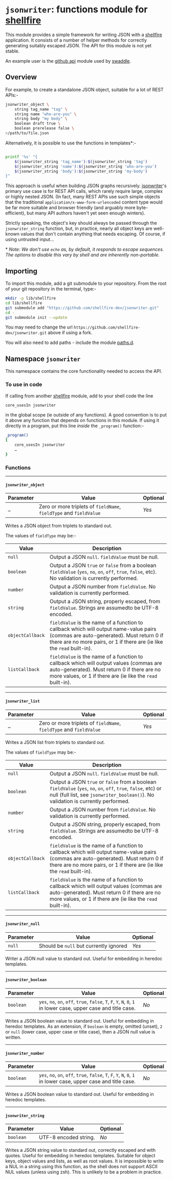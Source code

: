 # `jsonwriter`: functions module for [shellfire]

This module provides a simple framework for writing JSON with a [shellfire] application. It consists of a number of helper methods for correctly generating suitably escaped JSON. The API for this module is not yet stable.

An example user is the [github api] module used by [swaddle].

## Overview

For example, to create a standalone JSON object, suitable for a lot of REST APIs:-

```bash
jsonwriter_object \
	string tag_name "tag" \
	string name "who-are-you" \
	string body "my body" \
	boolean draft true \
	boolean prerelease false \
>/path/to/file.json
```

Alternatively, it is possible to use the functions in templates\*:-
```bash

printf '%s' "{
	$(jsonwriter_string 'tag_name'):$(jsonwriter_string 'tag')
	$(jsonwriter_string 'name'):$(jsonwriter_string 'who-are-you')
	$(jsonwriter_string 'body'):$(jsonwriter_string 'my-body')
}"
```
This approach is useful when building JSON graphs recursively. [jsonwriter]'s primary use case is for REST API calls, which rarely require large, complex or highly nested JSON. (In fact, many REST APIs use such simple objects that the traditional `application/x-www-form-urlencoded` content type would be far more suitable and browser friendly (and arguably more byte-efficient), but many API authors haven't yet seen enough winters).

Strictly speaking, the object's key should always be passed through the `jsonwriter_string` function, but, in practice, nearly all object keys are well-known values that don't contain anything that needs escaping. Of course, if using untrusted input…

\* _Note: We don't use `echo` as, by default, it responds to escape sequences. The options to disable this vary by shell and are inherently non-portable._

## Importing

To import this module, add a git submodule to your repository. From the root of your git repository in the terminal, type:-
```bash
mkdir -p lib/shellfire
cd lib/shellfire
git submodule add "https://github.com/shellfire-dev/jsonwriter.git"
cd -
git submodule init --update
```

You may need to change the url `https://github.com/shellfire-dev/jsonwriter.git` above if using a fork.

You will also need to add paths - include the module [paths.d].


## Namespace `jsonwriter`

This namespace contains the core functionality needed to access the API.

### To use in code

If calling from another [shellfire] module, add to your shell code the line
```bash
core_usesIn jsonwriter
```
in the global scope (ie outside of any functions). A good convention is to put it above any function that depends on functions in this module. If using it directly in a program, put this line _inside_ the `_program()` function:-

```bash
_program()
{
	core_usesIn jsonwriter
	…
}
```

### Functions

***
#### `jsonwriter_object`

|Parameter|Value|Optional|
|---------|-----|--------|
|`…`|Zero or more triplets of `fieldName`, `fieldType` and `fieldValue`|_Yes_|

Writes a JSON object from triplets to standard out.

The values of `fieldType` may be:-

|Value|Description|
|-----|-----------|
|`null`|Output a JSON `null`. `fieldValue` must be null.|
|`boolean`|Output a JSON `true` or `false` from a boolean `fieldValue` (`yes`, `no`, `on`, `off`, `true`, `false`, etc). No validation is currently performed.|
|`number`|Output a JSON number from `fieldValue`. No validation is currently performed.|
|`string`|Output a JSON string, properly escaped, from `fieldValue`. Strings are assumedto be UTF-8 encoded.|
|`objectCallback`|`fieldValue` is the name of a function to callback which will output name-value pairs (commas are auto-generated). Must return 0 if there are no more pairs, or 1 if there are (ie like the `read` built-in).|
|`listCallback`|`fieldValue` is the name of a function to callback which will output values (commas are auto-generated). Must return 0 if there are no more values, or 1 if there are (ie like the `read` built-in).|

***
#### `jsonwriter_list`

|Parameter|Value|Optional|
|---------|-----|--------|
|`…`|Zero or more triplets of `fieldName`, `fieldType` and `fieldValue`|_Yes_|

Writes a JSON list from triplets to standard out.

The values of `fieldType` may be:-

|Value|Description|
|-----|-----------|
|`null`|Output a JSON `null`. `fieldValue` must be null.|
|`boolean`|Output a JSON `true` or `false` from a boolean `fieldValue` (`yes`, `no`, `on`, `off`, `true`, `false`, etc) or null (full list, see `jsonwriter_boolean()`). No validation is currently performed.|
|`number`|Output a JSON number from `fieldValue`. No validation is currently performed.|
|`string`|Output a JSON string, properly escaped, from `fieldValue`. Strings are assumedto be UTF-8 encoded.|
|`objectCallback`|`fieldValue` is the name of a function to callback which will output name-value pairs (commas are auto-generated). Must return 0 if there are no more pairs, or 1 if there are (ie like the `read` built-in).|
|`listCallback`|`fieldValue` is the name of a function to callback which will output values (commas are auto-generated). Must return 0 if there are no more values, or 1 if there are (ie like the `read` built-in).|

***
#### `jsonwriter_null`

|Parameter|Value|Optional|
|---------|-----|--------|
|`null`|Should be `null` but currently ignored|_Yes_|

Writer a JSON null value to standard out. Useful for embedding in heredoc templates.

***
#### `jsonwriter_boolean`

|Parameter|Value|Optional|
|---------|-----|--------|
|`boolean`|`yes`, `no`, `on`, `off`, `true`, `false`, `T`, `F`, `Y`, `N`, `0`, `1` in lower case, upper case and title case.|_No_|

Writes a JSON boolean value to standard out. Useful for embedding in heredoc templates. As an extension, if `boolean` is empty, omitted (unset), `2` or `null` (lower case, upper case or title case), then a JSON null value is written.

***
#### `jsonwriter_number`

|Parameter|Value|Optional|
|---------|-----|--------|
|`boolean`|`yes`, `no`, `on`, `off`, `true`, `false`, `T`, `F`, `Y`, `N`, `0`, `1` in lower case, upper case and title case.|_No_|

Writes a JSON boolean value to standard out. Useful for embedding in heredoc templates.

***
#### `jsonwriter_string`

|Parameter|Value|Optional|
|---------|-----|--------|
|`boolean`|UTF-8 encoded string.|_No_|

Writes a JSON string value to standard out, correctly escaped and with quotes. Useful for embedding in heredoc templates. Suitable for object keys, object values and lists, as well as root values. It is impossible to write a NUL in a string using this function, as the shell does not support ASCII NUL values (unless using zsh). This is unlikely to be a problem in practice.

[swaddle]: https://github.com/raphaelcohn/swaddle "Swaddle homepage"
[shellfire]: https://github.com/shellfire-dev "shellfire homepage"
[core]: https://github.com/shellfire-dev/core "shellfire core module homepage"
[paths.d]: https://github.com/shellfire-dev/paths.d "paths.d shellfire module homepage"
[github api]: https://github.com/shellfire-dev/github "github shellfire module homepage"
[jsonwriter]: https://github.com/shellfire-dev/jsonwriter "jsonwriter shellfire module homepage"
[jsonreader]: https://github.com/shellfire-dev/jsonwriter "jsonreader shellfire module homepage"
[urlencode]: https://github.com/shellfire-dev/jsonwriter "urlencode shellfire module homepage"


